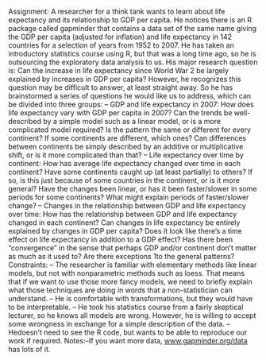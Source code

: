 Assignment: A researcher for a think tank wants to learn about life expectancy and its relationship to GDP per capita. He notices there is an R package called gapminder that contains a data set of the same name giving the GDP per capita (adjusted for inflation) and life expectancy in 142 countries for a selection of years from 1952 to 2007. He has taken an introductory statistics course using R, but that was a long time ago, so he is outsourcing the exploratory data analysis to us. 
His major research question is: Can the increase in life expectancy since World War 2 be largely explained by increases in GDP per capita? However, he recognizes this question may be difficult to answer, at least straight away. So he has brainstormed a series of questions he would like us to address, which can be divided into three groups:
– GDP and life expectancy in 2007: How does life expectancy vary with GDP per capita in 2007? Can the trends be well-described by a simple model such as a linear model, or is a more complicated model required? Is the pattern the same or different for every continent? If some continents are different, which ones? Can differences between continents be simply described by an additive or multiplicative shift, or is it more complicated than that?
– Life expectancy over time by continent: How has average life expectancy changed over time in each continent? Have some continents caught up (at least partially) to others? If so, is this just because of some countries in the continent, or is it more general? Have the changes been linear, or has it been faster/slower in some periods for some continents? What might explain periods of faster/slower change?
– Changes in the relationship between GDP and life expectancy over time: How has the relationship between GDP and life expectancy changed in each continent? Can changes in life expectancy be entirely explained by changes in GDP per capita? Does it look like there’s a time effect on life expectancy in addition to a GDP effect? Has there been “convergence” in the sense that perhaps GDP and/or continent don’t matter as much as it used to? Are there exceptions 1to the general patterns? 
Constraints:
– The researcher is familiar with elementary methods like linear models, but not with nonparametric methods such as loess. That means that if we want to use those more fancy models, we need to briefly explain what those techniques are doing in words that a non-statistician can understand.
– He is comfortable with transformations, but they would have to be interpretable.
– He took his statistics course from a fairly skeptical lecturer, so he knows all models are wrong. However, he is willing to accept some wrongness in exchange for a simple description of the data.
– Hedoesn’t need to see the R code, but wants to be able to reproduce our work if required. 
Notes:–If you want more data, www.gapminder.org/data has lots of it.
